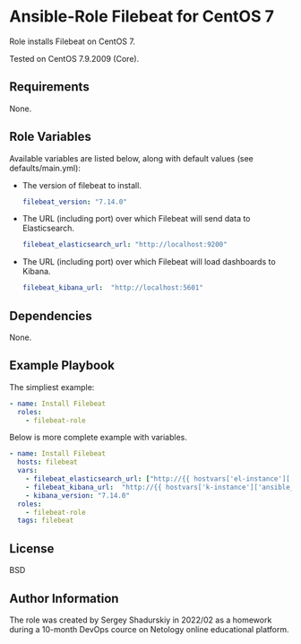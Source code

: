 Ansible-Role Filebeat for CentOS 7
=========

Role installs Filebeat on CentOS 7. 

Tested on CentOS 7.9.2009 (Core).

Requirements
------------

None.

Role Variables
--------------

Available variables are listed below, along with default values (see defaults/main.yml):

* The version of filebeat to install.
  ```yml
  filebeat_version: "7.14.0"
  ```
* The URL (including port) over which Filebeat will send data to Elasticsearch.
  ```yml
  filebeat_elasticsearch_url: "http://localhost:9200"
  ```
* The URL (including port) over which Filebeat will load dashboards to Kibana.
  ```yml
  filebeat_kibana_url:  "http://localhost:5601"
  ```

Dependencies
------------

None.

Example Playbook
----------------

The simpliest example:
```yaml
- name: Install Filebeat
  roles:
    - filebeat-role
```
Below is more complete example with variables.
```yaml
- name: Install Filebeat
  hosts: filebeat
  vars:
    - filebeat_elasticsearch_url: ["http://{{ hostvars['el-instance']['ansible_facts']['default_ipv4']['address'] }}:9200/"]
    - filebeat_kibana_url:  "http://{{ hostvars['k-instance']['ansible_facts']['default_ipv4']['address'] }}:5601"
    - kibana_version: "7.14.0"
  roles:
    - filebeat-role
  tags: filebeat
```

License
-------

BSD

Author Information
------------------

The role was created by Sergey Shadurskiy in 2022/02 as a homework during a 10-month DevOps cource on Netology online educational platform.

